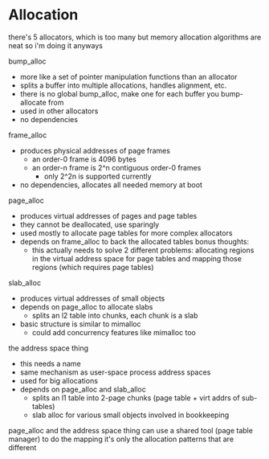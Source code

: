 # Allocation
there's 5 allocators, which is too many but memory allocation algorithms are neat so i'm doing it anyways

bump_alloc
- more like a set of pointer manipulation functions than an allocator
- splits a buffer into multiple allocations, handles alignment, etc.
- there is no global bump_alloc, make one for each buffer you bump-allocate from
- used in other allocators
- no dependencies

frame_alloc
- produces physical addresses of page frames
  - an order-0 frame is 4096 bytes
  - an order-n frame is 2^n contiguous order-0 frames
    - only 2^2n is supported currently
- no dependencies, allocates all needed memory at boot

page_alloc
- produces virtual addresses of pages and page tables
- they cannot be deallocated, use sparingly
- used mostly to allocate page tables for more complex allocators
- depends on frame_alloc to back the allocated tables
bonus thoughts:
  - this actually needs to solve 2 different problems:
    allocating regions in the virtual address space for page tables
    and mapping those regions (which requires page tables)

slab_alloc
- produces virtual addresses of small objects
- depends on page_alloc to allocate slabs
  - splits an l2 table into chunks, each chunk is a slab
- basic structure is similar to mimalloc
  - could add concurrency features like mimalloc too

the address space thing
- this needs a name
- same mechanism as user-space process address spaces
- used for big allocations
- depends on page_alloc and slab_alloc
  - splits an l1 table into 2-page chunks (page table + virt addrs of sub-tables)
  - slab alloc for various small objects involved in bookkeeping


page_alloc and the address space thing can use a shared tool (page table manager) to do the mapping
it's only the allocation patterns that are different